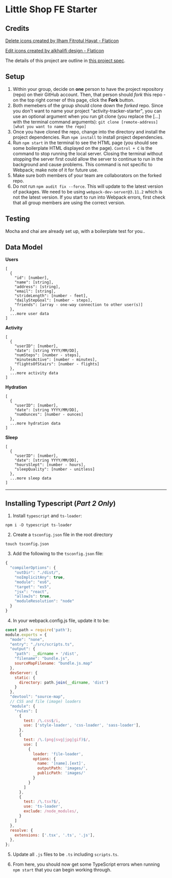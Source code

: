 # Little Shop FE Starter

## Credits
<a href="https://www.flaticon.com/free-icons/delete" title="delete icons">Delete icons created by Ilham Fitrotul Hayat - Flaticon</a>

<a href="https://www.flaticon.com/free-icons/edit" title="edit icons">Edit icons created by alkhalifi design - Flaticon</a>






The details of this project are outline in [this project spec](http://frontend.turing.io/projects/fitlit.html).

## Setup

1. Within your group, decide on **one** person to have the project repository (repo) on their GitHub account. Then, that person should *fork* this repo - on the top right corner of this page, click the **Fork** button.
1. Both memebers of the group should clone down the _forked_ repo. Since you don't want to name your project "activity-tracker-starter", you can use an optional argument when you run git clone (you replace the [...] with the terminal command arguments): `git clone [remote-address] [what you want to name the repo]`
1. Once you have cloned the repo, change into the directory and install the project dependencies. Run `npm install` to install project dependencies.
1. Run `npm start` in the terminal to see the HTML page (you should see some boilerplate HTML displayed on the page).  `Control + C` is the command to stop running the local server.  Closing the terminal without stopping the server first could allow the server to continue to run in the background and cause problems. This command is not specific to Webpack; make note of it for future use.   
1. Make sure both members of your team are collaborators on the forked repo.  
1. Do not run `npm audit fix --force`.  This will update to the latest version of packages.  We need to be using `webpack-dev-server@3.11.2` which is not the latest version.  If you start to run into Webpack errors, first check that all group members are using the correct version.  

## Testing

Mocha and chai are already set up, with a boilerplate test for you..


## Data Model

**Users**

```
[
  {
    "id": [number],
    "name": [string],
    "address": [string],
    "email": [string],
    "strideLength": [number - feet],
    "dailyStepGoal": [number - steps],
    "friends": [array - one-way connection to other user(s)]
  },
  ...more user data
]
```

**Activity**

```
[
  {
    "userID": [number],
    "date": [string YYYY/MM/DD],
    "numSteps": [number - steps],
    "minutesActive": [number - minutes],
    "flightsOfStairs": [number - flights]
  },
  ...more activity data
]
```

**Hydration**

```
[
  {
    "userID": [number],
    "date": [string YYYY/MM/DD],
    "numOunces": [number - ounces]
  },
  ...more hydration data
]
```

**Sleep**

```
[
  {
    "userID": [number],
    "date": [string YYYY/MM/DD],
    "hoursSlept": [number - hours],
    "sleepQuality": [number - unitless]
  },
  ...more sleep data
]
```

---
## Installing Typescript (*Part 2 Only*)
1. Install `typescript` and `ts-loader`:
```
npm i -D typescript ts-loader
```

2. Create a `tsconfig.json` file in the root directory
```
touch tsconfig.json
```

3. Add the following to the `tsconfig.json` file:
```js
{
  "compilerOptions": {
    "outDir": "./dist/",
    "noImplicitAny": true,
    "module": "es6",
    "target": "es5",
    "jsx": "react",
    "allowJs": true,
    "moduleResolution": "node"
  }
}
```

4. In your webpack.config.js file, update it to be:
```js
const path = require('path');
module.exports = {
  "mode": "none",
  "entry": "./src/scripts.ts",
  "output": {
    "path": __dirname + '/dist',
    "filename": "bundle.js",
    sourceMapFilename: "bundle.js.map"
  },
  devServer: {
    static: {
      directory: path.join(__dirname, 'dist')
    }
  },
  "devtool": "source-map",
  // CSS and file (image) loaders
  "module": {
    "rules": [
      {
        test: /\.css$/i,
        use: ['style-loader', 'css-loader', 'sass-loader'],
      },
      {
        test: /\.(png|svg|jpg|gif)$/,
        use: [
          {
            loader: 'file-loader',
            options: {
              name: '[name].[ext]',
              outputPath: 'images/',
              publicPath: 'images/'
            }
          }
        ]
      },
      {
        test: /\.tsx?$/,
        use: 'ts-loader',
        exclude: /node_modules/,
      }
    ]
  },
  resolve: {
    extensions: ['.tsx', '.ts', '.js'],
  },
};
```

5. Update all `.js` files to be `.ts` including `scripts.ts`.

6. From here, you should now get some TypeScript errors when running `npm start` that you can begin working through.